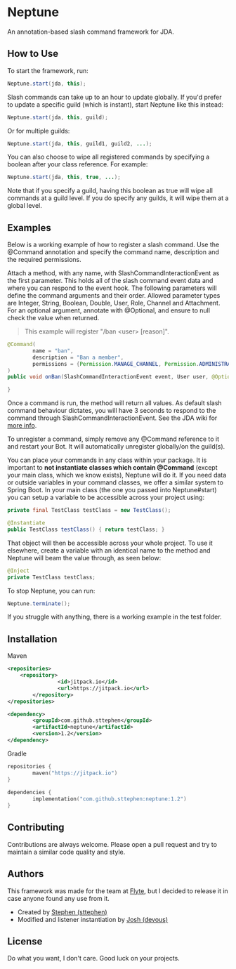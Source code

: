 
# Neptune

An annotation-based slash command framework for JDA.

## How to Use

To start the framework, run:

```java
Neptune.start(jda, this);
```

Slash commands can take up to an hour to update globally. If you'd prefer to update a specific guild (which is instant), start Neptune like this instead:

```java
Neptune.start(jda, this, guild);
```
Or for multiple guilds:
```java
Neptune.start(jda, this, guild1, guild2, ...);
```

You can also choose to wipe all registered commands by specifying a boolean after your class reference. For example:
```java
Neptune.start(jda, this, true, ...);
```
Note that if you specify a guild, having this boolean as true will wipe all commands at a guild level. If you do specify any guilds, it will wipe them at a global level.

## Examples
Below is a working example of how to register a slash command. Use the @Command annotation and specify the command name, description and the required permissions.

Attach a method, with any name, with SlashCommandInteractionEvent as the first parameter. This holds all of the slash command event data and where you can respond to the event hook. The following parameters will define the command arguments and their order. Allowed parameter types are Integer, String, Boolean, Double, User, Role, Channel and Attachment. For an optional argument, annotate with @Optional, and ensure to null check the value when returned.

> This example will register "/ban &lt;user> [reason]".

```java
@Command(
        name = "ban",
        description = "Ban a member",
        permissions = {Permission.MANAGE_CHANNEL, Permission.ADMINISTRATOR}
)
public void onBan(SlashCommandInteractionEvent event, User user, @Optional String reason) {

}
```
Once a command is run, the method will return all values. As default slash command behaviour dictates, you will have 3 seconds to respond to the command through SlashCommandInteractionEvent. See the JDA wiki for [more info](https://github.com/DV8FromTheWorld/JDA/wiki/Interactions).

To unregister a command, simply remove any @Command reference to it and restart your Bot. It will automatically unregister globally/on the guild(s).

You can place your commands in any class within your package. It is important to **not instantiate classes which contain @Command** (except your main class, which we know exists), Neptune will do it. If you need data or outside variables in your command classes, we offer a similar system to Spring Boot. In your main class (the one you passed into Neptune#start) you can setup a variable to be accessible across your project using:

```java
private final TestClass testClass = new TestClass();

@Instantiate
public TestClass testClass() { return testClass; }
```
That object will then be accessible across your whole project. To use it elsewhere, create a variable with an identical name to the method and Neptune will beam the value through, as seen below:
```java
@Inject
private TestClass testClass;
```

To stop Neptune, you can run:
```java
Neptune.terminate();
```

If you struggle with anything, there is a working example in the test folder.

## Installation

Maven  
```xml
<repositories>
	<repository>
                <id>jitpack.io</id>
                <url>https://jitpack.io</url>
        </repository>
</repositories>
```  
```xml
<dependency>
        <groupId>com.github.sttephen</groupId>
        <artifactId>neptune</artifactId>
        <version>1.2</version>
</dependency>
```

Gradle
```kt
repositories {
        maven("https://jitpack.io")
}
        
dependencies {
        implementation("com.github.sttephen:neptune:1.2")
}
```  

## Contributing

Contributions are always welcome. Please open a pull request and try to maintain a similar code quality and style.


## Authors

This framework was made for the team at [Flyte](https://flyte.gg), but I decided to release it in case anyone found any use from it.



- Created by [Stephen (sttephen)](https://github.com/sttephen)
- Modified and listener instantiation by [Josh (devous)](https://github.com/devous)


## License

Do what you want, I don't care. Good luck on your projects.
